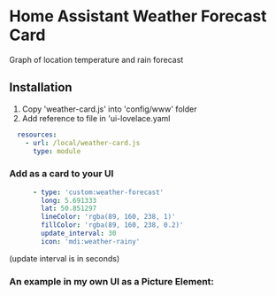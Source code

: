 # Home Assistant Weather Forecast Card
Graph of location temperature and rain forecast

## Installation

1. Copy 'weather-card.js' into 'config/www' folder
1. Add reference to file in 'ui-lovelace.yaml

```yaml
  resources:
    - url: /local/weather-card.js
      type: module
```

### Add as a card to your UI

```yaml
      - type: 'custom:weather-forecast'
        long: 5.691333
        lat: 50.851297
        lineColor: 'rgba(89, 160, 238, 1)'
        fillColor: 'rgba(89, 160, 238, 0.2)'
        update_interval: 30
        icon: 'mdi:weather-rainy'
```

 (update interval is in seconds)

### An example in my own UI as a Picture Element:
